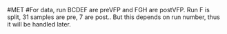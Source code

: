 #MET
#For data, run BCDEF are preVFP and FGH are postVFP. Run F is split, 31 samples are pre, 7 are post.. But this depends on run number, thus it will be handled later.
